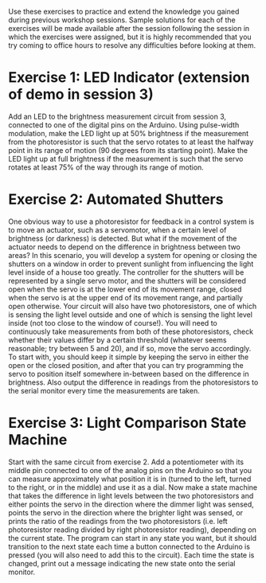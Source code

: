 Use these exercises to practice and extend the knowledge you gained during previous workshop sessions. Sample solutions for each of the exercises will be made available after the session following the session in which the exercises were assigned, but it is highly recommended that you try coming to office hours to resolve any difficulties before looking at them.

# Exercise 1: LED Indicator (extension of demo in session 3)
Add an LED to the brightness measurement circuit from session 3, connected to one of the digital pins on the Arduino. Using pulse-width modulation, make the LED light up at 50% brightness if the measurement from the photoresistor is such that the servo rotates to at least the halfway point in its range of motion (90 degrees from its starting point). Make the LED light up at full brightness if the measurement is such that the servo rotates at least 75% of the way through its range of motion.

# Exercise 2: Automated Shutters
One obvious way to use a photoresistor for feedback in a control system is to move an actuator, such as a servomotor, when a certain level of brightness (or darkness) is detected. But what if the movement of the actuator needs to depend on the difference in brightness between two areas? In this scenario, you will develop a system for opening or closing the shutters on a window in order to prevent sunlight from influencing the light level inside of a house too greatly. The controller for the shutters will be represented by a single servo motor, and the shutters will be considered open when the servo is at the lower end of its movement range, closed when the servo is at the upper end of its movement range, and partially open otherwise. Your circuit will also have two photoresistors, one of which is sensing the light level outside and one of which is sensing the light level inside (not too close to the window of course!). You will need to continuously take measurements from both of these photoresistors, check whether their values differ by a certain threshold (whatever seems reasonable; try between 5 and 20), and if so, move the servo accordingly. To start with, you should keep it simple by keeping the servo in either the open or the closed position, and after that you can try programming the servo to position itself somewhere in-between based on the difference in brightness. Also output the difference in readings from the photoresistors to the serial monitor every time the measurements are taken.

# Exercise 3: Light Comparison State Machine
Start with the same circuit from exercise 2. Add a potentiometer with its middle pin connected to one of the analog pins on the Arduino so that you can measure approximately what position it is in (turned to the left, turned to the right, or in the middle) and use it as a dial. Now make a state machine that takes the difference in light levels between the two photoresistors and either points the servo in the direction where the dimmer light was sensed, points the servo in the direction where the brighter light was sensed, or prints the ratio of the readings from the two photoresistors (i.e. left photoresistor reading divided by right photoresistor reading), depending on the current state. The program can start in any state you want, but it should transition to the next state each time a button connected to the Arduino is pressed (you will also need to add this to the circuit). Each time the state is changed, print out a message indicating the new state onto the serial monitor.